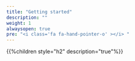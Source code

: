 ```yaml
---
title: "Getting started"
description: ""
weight: 1
alwaysopen: true
pre: "<i class='fa fa-hand-pointer-o' ></i> "
---
```


{{%children style="h2" description="true"%}}
